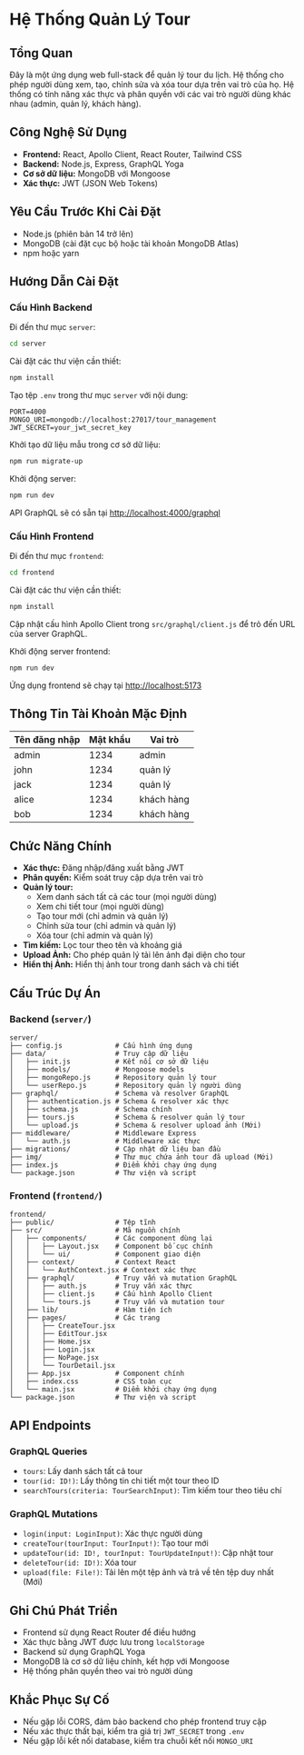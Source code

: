 # Hệ Thống Quản Lý Tour

## Tổng Quan
Đây là một ứng dụng web full-stack để quản lý tour du lịch. Hệ thống cho phép người dùng xem, tạo, chỉnh sửa và xóa tour dựa trên vai trò của họ. Hệ thống có tính năng xác thực và phân quyền với các vai trò người dùng khác nhau (admin, quản lý, khách hàng).

## Công Nghệ Sử Dụng
- **Frontend:** React, Apollo Client, React Router, Tailwind CSS
- **Backend:** Node.js, Express, GraphQL Yoga
- **Cơ sở dữ liệu:** MongoDB với Mongoose
- **Xác thực:** JWT (JSON Web Tokens)

## Yêu Cầu Trước Khi Cài Đặt
- Node.js (phiên bản 14 trở lên)
- MongoDB (cài đặt cục bộ hoặc tài khoản MongoDB Atlas)
- npm hoặc yarn

## Hướng Dẫn Cài Đặt

### Cấu Hình Backend
Đi đến thư mục `server`:
```sh
cd server
```

Cài đặt các thư viện cần thiết:
```sh
npm install
```

Tạo tệp `.env` trong thư mục `server` với nội dung:
```env
PORT=4000
MONGO_URI=mongodb://localhost:27017/tour_management
JWT_SECRET=your_jwt_secret_key
```

Khởi tạo dữ liệu mẫu trong cơ sở dữ liệu:
```sh
npm run migrate-up
```

Khởi động server:
```sh
npm run dev
```

API GraphQL sẽ có sẵn tại [http://localhost:4000/graphql](http://localhost:4000/graphql)

### Cấu Hình Frontend
Đi đến thư mục `frontend`:
```sh
cd frontend
```

Cài đặt các thư viện cần thiết:
```sh
npm install
```

Cập nhật cấu hình Apollo Client trong `src/graphql/client.js` để trỏ đến URL của server GraphQL.

Khởi động server frontend:
```sh
npm run dev
```

Ứng dụng frontend sẽ chạy tại [http://localhost:5173](http://localhost:5173)

## Thông Tin Tài Khoản Mặc Định

| Tên đăng nhập | Mật khẩu | Vai trò   |
|--------------|----------|-----------|
| admin       | 1234     | admin     |
| john        | 1234     | quản lý   |
| jack        | 1234     | quản lý   |
| alice       | 1234     | khách hàng |
| bob         | 1234     | khách hàng |

## Chức Năng Chính
- **Xác thực:** Đăng nhập/đăng xuất bằng JWT
- **Phân quyền:** Kiểm soát truy cập dựa trên vai trò
- **Quản lý tour:**
  - Xem danh sách tất cả các tour (mọi người dùng)
  - Xem chi tiết tour (mọi người dùng)
  - Tạo tour mới (chỉ admin và quản lý)
  - Chỉnh sửa tour (chỉ admin và quản lý)
  - Xóa tour (chỉ admin và quản lý)
- **Tìm kiếm:** Lọc tour theo tên và khoảng giá
- **Upload Ảnh:** Cho phép quản lý tải lên ảnh đại diện cho tour
- **Hiển thị Ảnh:** Hiển thị ảnh tour trong danh sách và chi tiết

## Cấu Trúc Dự Án
### Backend (`server/`)
```
server/
├── config.js             # Cấu hình ứng dụng
├── data/                 # Truy cập dữ liệu
│   ├── init.js           # Kết nối cơ sở dữ liệu
│   ├── models/           # Mongoose models
│   ├── mongoRepo.js      # Repository quản lý tour
│   └── userRepo.js       # Repository quản lý người dùng
├── graphql/              # Schema và resolver GraphQL
│   ├── authentication.js # Schema & resolver xác thực
│   ├── schema.js         # Schema chính
│   ├── tours.js          # Schema & resolver quản lý tour
│   └── upload.js         # Schema & resolver upload ảnh (Mới)
├── middleware/           # Middleware Express
│   └── auth.js           # Middleware xác thực
├── migrations/           # Cập nhật dữ liệu ban đầu
├── img/                  # Thư mục chứa ảnh tour đã upload (Mới)
├── index.js              # Điểm khởi chạy ứng dụng
└── package.json          # Thư viện và script
```

### Frontend (`frontend/`)
```
frontend/
├── public/               # Tệp tĩnh
├── src/                  # Mã nguồn chính
│   ├── components/       # Các component dùng lại
│   │   ├── Layout.jsx    # Component bố cục chính
│   │   └── ui/           # Component giao diện
│   ├── context/          # Context React
│   │   └── AuthContext.jsx # Context xác thực
│   ├── graphql/          # Truy vấn và mutation GraphQL
│   │   ├── auth.js       # Truy vấn xác thực
│   │   ├── client.js     # Cấu hình Apollo Client
│   │   └── tours.js      # Truy vấn và mutation tour
│   ├── lib/              # Hàm tiện ích
│   ├── pages/            # Các trang
│   │   ├── CreateTour.jsx
│   │   ├── EditTour.jsx
│   │   ├── Home.jsx
│   │   ├── Login.jsx
│   │   ├── NoPage.jsx
│   │   └── TourDetail.jsx
│   ├── App.jsx           # Component chính
│   ├── index.css         # CSS toàn cục
│   └── main.jsx          # Điểm khởi chạy ứng dụng
└── package.json          # Thư viện và script
```

## API Endpoints
### **GraphQL Queries**
- `tours`: Lấy danh sách tất cả tour
- `tour(id: ID!)`: Lấy thông tin chi tiết một tour theo ID
- `searchTours(criteria: TourSearchInput)`: Tìm kiếm tour theo tiêu chí

### **GraphQL Mutations**
- `login(input: LoginInput)`: Xác thực người dùng
- `createTour(tourInput: TourInput!)`: Tạo tour mới
- `updateTour(id: ID!, tourInput: TourUpdateInput!)`: Cập nhật tour
- `deleteTour(id: ID!)`: Xóa tour
- `upload(file: File!)`: Tải lên một tệp ảnh và trả về tên tệp duy nhất (Mới)

## Ghi Chú Phát Triển
- Frontend sử dụng React Router để điều hướng
- Xác thực bằng JWT được lưu trong `localStorage`
- Backend sử dụng GraphQL Yoga
- MongoDB là cơ sở dữ liệu chính, kết hợp với Mongoose
- Hệ thống phân quyền theo vai trò người dùng

## Khắc Phục Sự Cố
- Nếu gặp lỗi CORS, đảm bảo backend cho phép frontend truy cập
- Nếu xác thực thất bại, kiểm tra giá trị `JWT_SECRET` trong `.env`
- Nếu gặp lỗi kết nối database, kiểm tra chuỗi kết nối `MONGO_URI`
